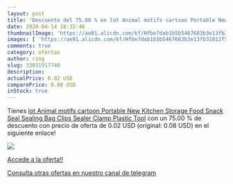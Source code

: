 ```yaml
---
layout: post
title: 'Descuento del 75.00 % en lot Animal motifs cartoon Portable New K'
date: 2020-04-14 18:32:46
thumbnailImage: 'https://ae01.alicdn.com/kf/Hfbe7dab1b5b5467683b3e13fb31012f5K/lot-Animal-motifs-cartoon-Portable-New-Kitchen-Storage-Food-Snack-Seal-Sealing-Bag-Clips-Sealer-Clamp.jpg_350x350._SL200_.jpg'
images: [ 'https://ae01.alicdn.com/kf/Hfbe7dab1b5b5467683b3e13fb31012f5K/lot-Animal-motifs-cartoon-Portable-New-Kitchen-Storage-Food-Snack-Seal-Sealing-Bag-Clips-Sealer-Clamp.jpg_350x350._SL200_.jpg' ]
comments: true
category: ofertas
author: ring
slug: 33031917740
description:
actualPrice: 0.02 USD
comparePrice: 0.08 USD
inStock: true
---
```


Tienes [lot Animal motifs cartoon Portable New Kitchen Storage Food Snack Seal Sealing Bag Clips Sealer Clamp Plastic Tool](https://www.amazon.com/dp/33031917740/?tag=redken08-20) con un 75.00 % de descuento con precio de oferta de 0.02 USD (original: 0.08 USD) en el siguiente enlace!

[![](https://ae01.alicdn.com/kf/Hfbe7dab1b5b5467683b3e13fb31012f5K/lot-Animal-motifs-cartoon-Portable-New-Kitchen-Storage-Food-Snack-Seal-Sealing-Bag-Clips-Sealer-Clamp.jpg_350x350._SL200_.jpg)](https://www.amazon.com/dp/33031917740/?tag=redken08-20)

[Accede a la oferta!!](https://www.amazon.com/dp/33031917740/?tag=redken08-20)

[Consulta otras ofertas en nuestro canal de telegram](https://t.me/s/ofertas25)
